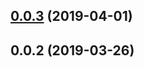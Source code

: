 <a name="0.0.3"></a>
## [0.0.3](https://github.com/tinper-bee/bee-colorpicker/compare/v0.0.2...v0.0.3) (2019-04-01)



<a name="0.0.2"></a>
## 0.0.2 (2019-03-26)



